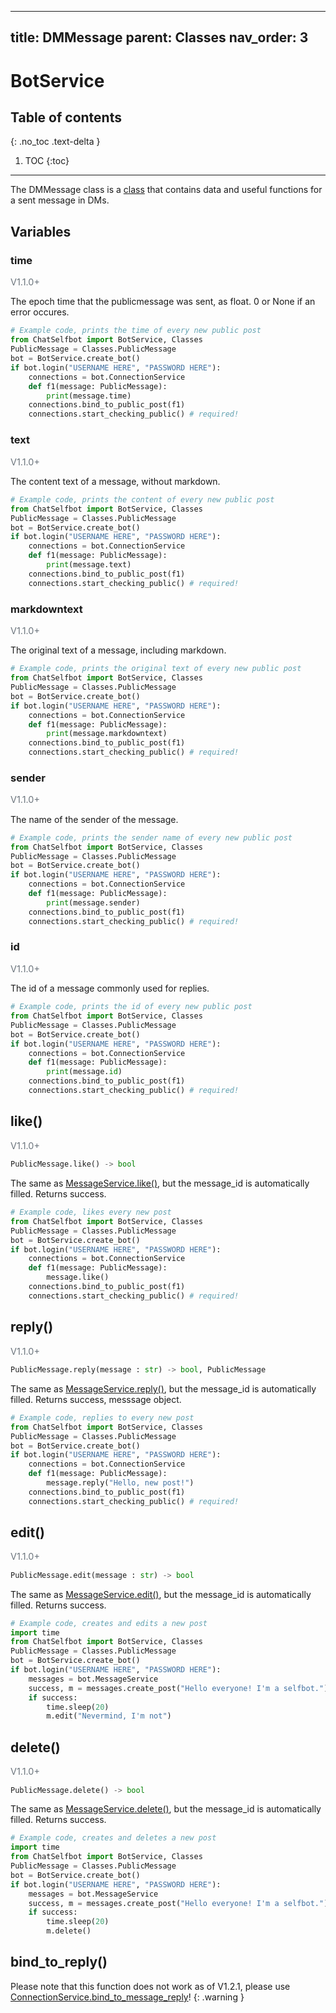 
---
title: DMMessage
parent: Classes
nav_order: 3
---

# BotService

## Table of contents
{: .no_toc .text-delta }

1. TOC
{:toc}

---

The DMMessage class is a [class](/docs/Classes/index.md) that contains data and useful functions for a sent message in DMs.

## Variables
### time
<p style="font-size: 0.9rem; color: #6c757d;">V1.1.0+</p>

The epoch time that the publicmessage was sent, as float. 0 or None if an error occures.
```py
# Example code, prints the time of every new public post
from ChatSelfbot import BotService, Classes
PublicMessage = Classes.PublicMessage
bot = BotService.create_bot()
if bot.login("USERNAME HERE", "PASSWORD HERE"):
    connections = bot.ConnectionService
    def f1(message: PublicMessage):
        print(message.time)
    connections.bind_to_public_post(f1)
    connections.start_checking_public() # required!
```

### text
<p style="font-size: 0.9rem; color: #6c757d;">V1.1.0+</p>

The content text of a message, without markdown.
```py
# Example code, prints the content of every new public post
from ChatSelfbot import BotService, Classes
PublicMessage = Classes.PublicMessage
bot = BotService.create_bot()
if bot.login("USERNAME HERE", "PASSWORD HERE"):
    connections = bot.ConnectionService
    def f1(message: PublicMessage):
        print(message.text)
    connections.bind_to_public_post(f1)
    connections.start_checking_public() # required!
```

### markdowntext
<p style="font-size: 0.9rem; color: #6c757d;">V1.1.0+</p>

The original text of a message, including markdown.
```py
# Example code, prints the original text of every new public post
from ChatSelfbot import BotService, Classes
PublicMessage = Classes.PublicMessage
bot = BotService.create_bot()
if bot.login("USERNAME HERE", "PASSWORD HERE"):
    connections = bot.ConnectionService
    def f1(message: PublicMessage):
        print(message.markdowntext)
    connections.bind_to_public_post(f1)
    connections.start_checking_public() # required!
```

### sender
<p style="font-size: 0.9rem; color: #6c757d;">V1.1.0+</p>

The name of the sender of the message.
```py
# Example code, prints the sender name of every new public post
from ChatSelfbot import BotService, Classes
PublicMessage = Classes.PublicMessage
bot = BotService.create_bot()
if bot.login("USERNAME HERE", "PASSWORD HERE"):
    connections = bot.ConnectionService
    def f1(message: PublicMessage):
        print(message.sender)
    connections.bind_to_public_post(f1)
    connections.start_checking_public() # required!
```

### id
<p style="font-size: 0.9rem; color: #6c757d;">V1.1.0+</p>

The id of a message commonly used for replies.
```py
# Example code, prints the id of every new public post
from ChatSelfbot import BotService, Classes
PublicMessage = Classes.PublicMessage
bot = BotService.create_bot()
if bot.login("USERNAME HERE", "PASSWORD HERE"):
    connections = bot.ConnectionService
    def f1(message: PublicMessage):
        print(message.id)
    connections.bind_to_public_post(f1)
    connections.start_checking_public() # required!
```

## like()
<p style="font-size: 0.9rem; color: #6c757d;">V1.1.0+</p>

```py
PublicMessage.like() -> bool
```
The same as [MessageService.like()](https://docs.bjarnos.dev/docs/Services/MessageService.html#messageservicelike), but the message_id is automatically filled. Returns success.
```py
# Example code, likes every new post
from ChatSelfbot import BotService, Classes
PublicMessage = Classes.PublicMessage
bot = BotService.create_bot()
if bot.login("USERNAME HERE", "PASSWORD HERE"):
    connections = bot.ConnectionService
    def f1(message: PublicMessage):
        message.like()
    connections.bind_to_public_post(f1)
    connections.start_checking_public() # required!
```

## reply()
<p style="font-size: 0.9rem; color: #6c757d;">V1.1.0+</p>

```py
PublicMessage.reply(message : str) -> bool, PublicMessage
```
The same as [MessageService.reply()](https://docs.bjarnos.dev/docs/Services/MessageService.html#messageservicereply), but the message_id is automatically filled. Returns success, messsage object.
```py
# Example code, replies to every new post
from ChatSelfbot import BotService, Classes
PublicMessage = Classes.PublicMessage
bot = BotService.create_bot()
if bot.login("USERNAME HERE", "PASSWORD HERE"):
    connections = bot.ConnectionService
    def f1(message: PublicMessage):
        message.reply("Hello, new post!")
    connections.bind_to_public_post(f1)
    connections.start_checking_public() # required!
```

## edit()
<p style="font-size: 0.9rem; color: #6c757d;">V1.1.0+</p>

```py
PublicMessage.edit(message : str) -> bool
```
The same as [MessageService.edit()](https://docs.bjarnos.dev/docs/Services/MessageService.html#messageserviceedit), but the message_id is automatically filled. Returns success.
```py
# Example code, creates and edits a new post
import time
from ChatSelfbot import BotService, Classes
PublicMessage = Classes.PublicMessage
bot = BotService.create_bot()
if bot.login("USERNAME HERE", "PASSWORD HERE"):
    messages = bot.MessageService
    success, m = messages.create_post("Hello everyone! I'm a selfbot.")
    if success:
        time.sleep(20)
        m.edit("Nevermind, I'm not")
```

## delete()
<p style="font-size: 0.9rem; color: #6c757d;">V1.1.0+</p>

```py
PublicMessage.delete() -> bool
```
The same as [MessageService.delete()](https://docs.bjarnos.dev/docs/Services/MessageService.html#messageserviceedit), but the message_id is automatically filled. Returns success.
```py
# Example code, creates and deletes a new post
import time
from ChatSelfbot import BotService, Classes
PublicMessage = Classes.PublicMessage
bot = BotService.create_bot()
if bot.login("USERNAME HERE", "PASSWORD HERE"):
    messages = bot.MessageService
    success, m = messages.create_post("Hello everyone! I'm a selfbot.")
    if success:
        time.sleep(20)
        m.delete()
```

## bind_to_reply()
Please note that this function does not work as of V1.2.1, please use [ConnectionService.bind_to_message_reply](https://docs.bjarnos.dev/docs/Services/ConnectionService.html#connectionservicebind_to_message_reply)!
{: .warning }
